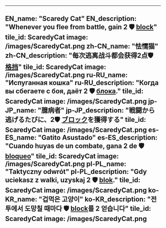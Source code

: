 ---

EN_name: "Scaredy Cat"
EN_description: "Whenever you flee from battle, gain 2 🛡️️ <u>block</u>"
tile_id: ScaredyCat
image: /images/ScaredyCat.png
zh-CN_name: "怯懦猫"
zh-CN_description: "每次逃离战斗都会获得2点🛡️️ <u>格挡</u>"
tile_id: ScaredyCat
image: /images/ScaredyCat.png
ru-RU_name: "Испуганная кошка"
ru-RU_description: "Когда вы сбегаете с боя, даёт 2 🛡️️ <u>блока</u>."
tile_id: ScaredyCat
image: /images/ScaredyCat.png
jp-JP_name: "臆病者"
jp-JP_description: "戦闘から逃げるたびに、2🛡️️ <u>ブロック</u>を獲得する"
tile_id: ScaredyCat
image: /images/ScaredyCat.png
es-ES_name: "Gatito Asustado"
es-ES_description: "Cuando huyas de un combate, gana 2 de 🛡️️ <u>bloqueo</u>"
tile_id: ScaredyCat
image: /images/ScaredyCat.png
pl-PL_name: "Taktyczny odwrót"
pl-PL_description: "Gdy uciekasz z walki, uzyskaj 2 🛡️️ <u>blok</u>."
tile_id: ScaredyCat
image: /images/ScaredyCat.png
ko-KR_name: "겁먹은 고양이"
ko-KR_description: "전투에서 도망칠 때마다 🛡️️ <u>block</u>를 2 얻습니다"
tile_id: ScaredyCat
image: /images/ScaredyCat.png
---